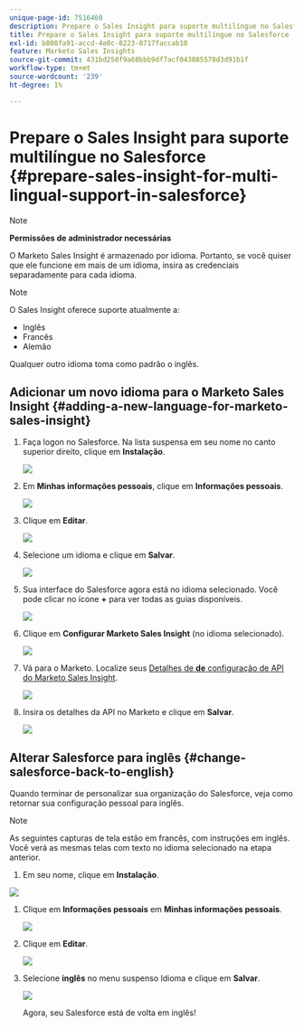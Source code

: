 ```yaml
---
unique-page-id: 7516460
description: Prepare o Sales Insight para suporte multilíngue no Salesforce - Documentação do Marketo - Documentação do produto
title: Prepare o Sales Insight para suporte multilíngue no Salesforce
exl-id: b808fa91-accd-4e0c-8223-0717faccab10
feature: Marketo Sales Insights
source-git-commit: 431bd258f9a68bbb9df7acf043085578d3d91b1f
workflow-type: tm+mt
source-wordcount: '239'
ht-degree: 1%

---
```


# Prepare o Sales Insight para suporte multilíngue no Salesforce {#prepare-sales-insight-for-multi-lingual-support-in-salesforce}

>[!NOTE]
>
>**Permissões de administrador necessárias**

O Marketo Sales Insight é armazenado por idioma. Portanto, se você quiser que ele funcione em mais de um idioma, insira as credenciais separadamente para cada idioma.

>[!NOTE]
>
>O Sales Insight oferece suporte atualmente a:
>
>* Inglês
>* Francês
>* Alemão
>
>Qualquer outro idioma toma como padrão o inglês.

## Adicionar um novo idioma para o Marketo Sales Insight {#adding-a-new-language-for-marketo-sales-insight}

1. Faça logon no Salesforce. Na lista suspensa em seu nome no canto superior direito, clique em **Instalação**.

   ![](assets/image2015-7-6-16-3a5-3a6.png)

1. Em **Minhas informações pessoais**, clique em **Informações pessoais**.

   ![](assets/image2015-7-6-16-3a5-3a25.png)

1. Clique em **Editar**.

   ![](assets/image2015-7-6-16-3a5-3a38.png)

1. Selecione um idioma e clique em **Salvar**.

   ![](assets/image2015-7-6-16-3a5-3a47.png)

1. Sua interface do Salesforce agora está no idioma selecionado. Você pode clicar no ícone **+** para ver todas as guias disponíveis.

   ![](assets/image2015-7-6-16-3a6-3a10.png)

1. Clique em **Configurar Marketo Sales Insight** (no idioma selecionado).

   ![](assets/image2015-7-6-16-3a7-3a15.png)

1. Vá para o Marketo. Localize seus [Detalhes de **de** configuração de API do Marketo Sales Insight](/help/marketo/product-docs/marketo-sales-insight/msi-for-salesforce/configuration/configure-marketo-sales-insight-in-salesforce-enterprise-unlimited.md#configure-marketo-sales-insight).

   ![](assets/image2015-7-6-16-3a41-3a2.png)

1. Insira os detalhes da API no Marketo e clique em **Salvar**.

   ![](assets/image2015-7-6-16-3a7-3a43.png)

## Alterar Salesforce para inglês {#change-salesforce-back-to-english}

Quando terminar de personalizar sua organização do Salesforce, veja como retornar sua configuração pessoal para inglês.

>[!NOTE]
>
>As seguintes capturas de tela estão em francês, com instruções em inglês.  Você verá as mesmas telas com texto no idioma selecionado na etapa anterior.

1. Em seu nome, clique em **Instalação**.

![](assets/image2015-7-6-16-3a5-3a6.png)

1. Clique em **Informações pessoais** em **Minhas informações pessoais**.

   ![](assets/image2015-7-6-16-3a8-3a3.png)

1. Clique em **Editar**.

   ![](assets/image2015-7-6-16-3a8-3a19.png)

1. Selecione **inglês** no menu suspenso Idioma e clique em **Salvar**.

   ![](assets/image2015-7-6-16-3a8-3a31.png)

   Agora, seu Salesforce está de volta em inglês!
